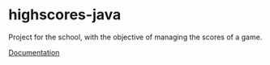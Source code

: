 

# highscores-java

Project for the school, with the objective of managing the scores of a game.

[Documentation](http://yveslongchamp.github.io/highscores-java/ "Documentation link")


